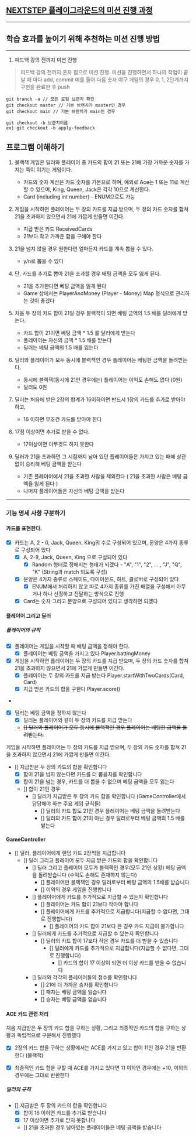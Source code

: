 ## [NEXTSTEP 플레이그라운드의 미션 진행 과정](https://github.com/next-step/nextstep-docs/blob/master/playground/README.md)

---
## 학습 효과를 높이기 위해 추천하는 미션 진행 방법

---
1. 피드백 강의 전까지 미션 진행 
> 피드백 강의 전까지 혼자 힘으로 미션 진행. 미션을 진행하면서 하나의 작업이 끝날 때 마다 add, commit
> 예를 들어 다음 숫자 야구 게임의 경우 0, 1, 2단계까지 구현을 완료한 후 push


```
git branch -a // 모든 로컬 브랜치 확인
git checkout master // 기본 브랜치가 master인 경우
git checkout main // 기본 브랜치가 main인 경우

git checkout -b 브랜치이름
ex) git checkout -b apply-feedback
```
## 프로그램 이해하기 

1. 블랙잭 게임은 딜러와 플레이어 중 카드의 합이 21 또는 21에 가장 가까운 숫자를 가지는 쪽이 이기는 게임이다. 
   - 카드의 숫자 계산은 카드 숫자를 기본으로 하며, 예외로 Ace는 1 또는 11로 계산할 수 있으며, King, Queen, Jack은 각각 10으로 계산한다.
   - Card (including int number) - ENUM으로도 가능

2. 게임을 시작하면 플레이어는 두 장의 카드를 지급 받으며, 두 장의 카드 숫자를 합쳐 21을 초과하지 않으면서 21에 가깝게 만들면 이긴다. 
   - 지급 받은 카드 ReceivedCards
   - 21보다 작고 가까운 합을 구해야 한다 

3. 21을 넘지 않을 경우 원한다면 얼마든지 카드를 계속 뽑을 수 있다.
   - y/n로 뽑을 수 있다 

4. 단, 카드를 추가로 뽑아 21을 초과할 경우 배팅 금액을 모두 잃게 된다.
   - 21을 추가한다면 베팅 금액을 잃게 된다 
   - Game 상에서는 PlayerAndMoney (Player - Money) Map 형식으로 관리하는 것이 좋겠다 

5. 처음 두 장의 카드 합이 21일 경우 블랙잭이 되면 베팅 금액의 1.5 배를 딜러에게 받는다.
   - 카드 합이 21이면 베팅 금액 * 1.5 를 달러에게 받는다
   - 플레이어는 자신의 금액 * 1.5 배를 받는다
   - 딜러는 베팅 금액의 1.5 배를 잃는다 

6. 딜러와 플레이어가 모두 동시에 블랙잭인 경우 플레이어는 베팅한 금액을 돌려받는다.
   - 동시에 블랙잭(동시에 21인 경우에는) 플레이어는 이익도 손해도 없다 (0원)
   - 딜러도 0원 

7. 딜러는 처음에 받은 2장의 합계가 16이하이면 반드시 1장의 카드를 추가로 받아야 하고,
   - 16 이하면 무조건 카드를 받아야 한다 

8. 17점 이상이면 추가로 받을 수 없다.
   - 17이상이면 아무것도 하지 못한다 

9. 딜러가 21을 초과하면 그 시점까지 남아 있던 플레이어들은 가지고 있는 패에 상관 없이 승리해 베팅 금액을 받는다
   - 기존 플레이어에서 21을 초과한 사람을 제외한다 ( 21을 초과한 사람은 베팅 금액을 잃게 된다 ) 
   - 나머지 플레이어들은 자신의 베팅 금액을 받는다 

---

### 기능 명세 사항 구분하기 
#### 카드를 표현한다. 
- [x] 카드는 A, 2 - 0, Jack, Queen, King의 수로 구성되어 있으며, 문양은 4가지 종류로 구성되어 있다
  - [x] A, 2-9, Jack, Queen, King 으로 구성되어 있다
    - [x] Random 형태로 정해지는 형태가 되겠다 - "A", "1", "2", ... , "J", "Q", "K" (String과 match 되도록 구성)
  - [x] 문양은 4가지 종류로 스페이드, 다이아몬드, 하트, 클로버로 구성되어 있다
    - [x] ENUM에서 처리하지 않고 따로 4가지 종류를 가진 배열을 구성해서 아무거나 하나 선정하고 전달하는 방식으로 진행 
  - [x] Card는 숫자 그리고 문양으로 구성되어 있다고 생각하면 되겠다

#### 플레이어 그리고 딜러 
##### 플레이어의 규칙 
- [x] 플레이어는 게임을 시작할 때 배팅 금액을 정해야 한다. 
  - [x] 플레이어는 베팅 금액을 가지고 있다 Player.battingMoney
- [x] 게임을 시작하면 플레이어는 두 장의 카드를 지급 받으며, 두 장의 카드 숫자를 합쳐 21을 초과하지 않으면서 21에 가깝게 만들면 이긴다.
  - [x] 플레이어는 두 장의 카드를 지급 받는다 Player.startWithTwoCards(Card, Card)
  - [x] 지급 받은 카드의 합을 구한다 Player.score()
- 
- [x] 딜러는 베팅 금액을 정하지 않는다
  - [x] 딜러는 플레이어와 같이 두 장의 카드를 지급 받는다
  - ~~[] 딜러와 플레이어가 모두 동시에 블랙잭인 경우 플레이어는 베팅한 금액을 돌려받는다.~~

게임을 시작하면 플레이어는 두 장의 카드를 지급 받으며, 두 장의 카드 숫자를 합쳐 21을 초과하지 않으면서 21에 가깝게 만들면 이긴다.

- [] 지급받은 두 장의 카드의 합을 확인합니다
  - [x] 합이 21을 넘지 않는다면 카드를 더 뽑을지를 확인합니다
  - [x] 합이 21을 넘는 경우, 카드를 더 뽑을 수 없으며 베팅 금액을 모두 잃는다
  - [] 합이 21인 경우
    - [] 딜러가 지급받은 두 장의 카드 합을 확인합니다 (GameController에서 담당해야 하는 주요 게임 규칙들) 
      - [] 딜러의 카드 합도 21인 경우 플레이어는 베팅 금액을 돌려받는다
      - [] 딜러의 카드 합이 21이 아닌 경우 딜러로부터 베팅 금액의 1.5 배를 받는다 


#### GameController
- [] 딜러, 플레이어에게 랜덤 카드 2장씩을 지급합니다
  - [] 딜러 그리고 플레이어 모두 지급 받은 카드의 합을 확인합니다
    - [] 딜러 그리고 플레이어 모두가 블랙잭인 경우(모두 21인 상황) 베팅 금액을 돌려받습니다 (수익도 손해도 존재하지 않는다)
      - [] 플레이어만 블랙잭인 경우 딜러로부터 베팅 금액의 1.5배를 받습니다 
      - [] 이외의 경우 게임을 진행합니다 
    - [] 플레이어에게 카드를 추가적으로 지급할 수 있는지 확인합니다
      - [] 플레이어는 카드 합이 21보다 작아야 합니다 
      - [] 플레이어에게 카드를 추가적으로 지급합니다(지급할 수 없다면, 그대로 진행합니다)
        - [] 플레이어의 카드 합이 21보다 큰 경우 카드 지급이 불가합니다 
    - [] 딜러에게 카드를 추가적으로 지급할 수 있는지 확인합니다
      - [] 딜러의 카드 합이 17보다 작은 경우 카드를 더 받을 수 있습니다  
        - [] 딜러에게 카드를 추가적으로 지급합니다(지급할 수 없다면, 그대로 진행합니다)
          - [] 카드의 합이 17 이상이 되면 더 이상 카드를 받을 수 없습니다 
    - [] 딜러와 각각의 플레이어들의 점수를 확인합니다
      - [] 21에 더 가까운 승자를 확인합니다
      - [] 패자는 베팅 금액을 잃습니다
      - [] 승자는 베팅 금액을 얻습니다 
  
#### ACE 카드 관련 처리
처음 지급받은 두 장의 카드 합을 구하는 상황, 그리고 최종적인 카드의 합을 구하는 상황과 독립적으로 구분해서 진행했다
- [x] 2장의 카드 합을 구하는 상황에서는 ACE를 가지고 있고 합이 11인 경우 21을 반환한다 (블랙잭)
- [x] 최종적인 카드 합을 구할 때 ACE를 가지고 있다면 11 이하인 경우에는 +10, 이외의 경우에는 그대로 반환한다 
      
        
        
##### 딜러의 규칙
- [] 지급받은 두 장의 카드의 합을 확인합니다 
  - [x] 합이 16 이하면 카드를 추가로 받습니다
  - [x] 17 이상이면 추가로 받지 못합니다
  - [] 21을 초과한 경우 남아있는 플레이어들은 베팅 금액을 받습니다

